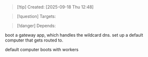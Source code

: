 
>[!tip] Created: [2025-09-18 Thu 12:48]

>[!question] Targets: 

>[!danger] Depends: 

boot a gateway app, which handles the wildcard dns.
set up a default computer that gets routed to.

default computer boots with workers 


